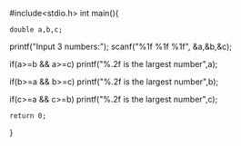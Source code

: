 #include<stdio.h>
int main(){

	double a,b,c;
printf("Input 3 numbers:");
scanf("%1f  %1f %1f", &a,&b,&c);

if(a>=b && a>=c)
printf("%.2f is the largest number",a);

if(b>=a && b>=c)
printf("%.2f is the largest number",b);

if(c>=a && c>=b)
printf("%.2f is the largest number",c);

	return 0;

}
